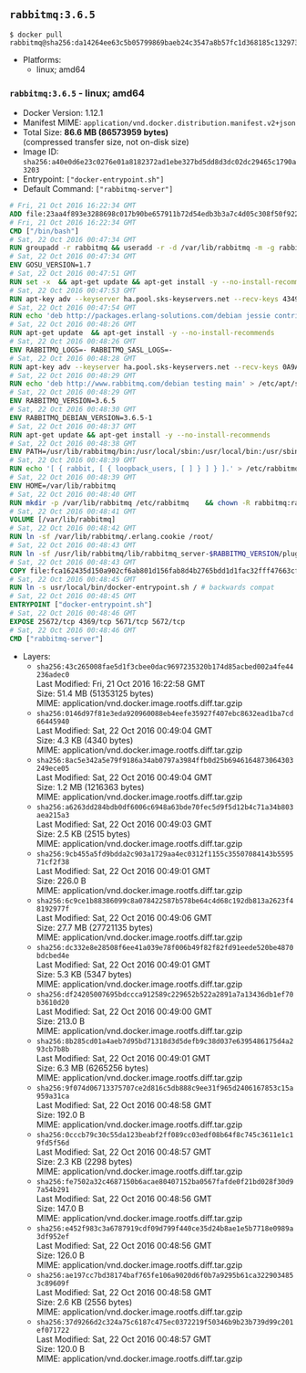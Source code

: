 ## `rabbitmq:3.6.5`

```console
$ docker pull rabbitmq@sha256:da14264ee63c5b05799869baeb24c3547a8b57fc1d368185c132973f59ad07c3
```

-	Platforms:
	-	linux; amd64

### `rabbitmq:3.6.5` - linux; amd64

-	Docker Version: 1.12.1
-	Manifest MIME: `application/vnd.docker.distribution.manifest.v2+json`
-	Total Size: **86.6 MB (86573959 bytes)**  
	(compressed transfer size, not on-disk size)
-	Image ID: `sha256:a40e0d6e23c0276e01a8182372ad1ebe327bd5dd8d3dc02dc29465c1790a3203`
-	Entrypoint: `["docker-entrypoint.sh"]`
-	Default Command: `["rabbitmq-server"]`

```dockerfile
# Fri, 21 Oct 2016 16:22:34 GMT
ADD file:23aa4f893e3288698c017b90be657911b72d54edb3b3a7c4d05c308f50f9228f in / 
# Fri, 21 Oct 2016 16:22:34 GMT
CMD ["/bin/bash"]
# Sat, 22 Oct 2016 00:47:34 GMT
RUN groupadd -r rabbitmq && useradd -r -d /var/lib/rabbitmq -m -g rabbitmq rabbitmq
# Sat, 22 Oct 2016 00:47:34 GMT
ENV GOSU_VERSION=1.7
# Sat, 22 Oct 2016 00:47:51 GMT
RUN set -x 	&& apt-get update && apt-get install -y --no-install-recommends ca-certificates wget && rm -rf /var/lib/apt/lists/* 	&& wget -O /usr/local/bin/gosu "https://github.com/tianon/gosu/releases/download/$GOSU_VERSION/gosu-$(dpkg --print-architecture)" 	&& wget -O /usr/local/bin/gosu.asc "https://github.com/tianon/gosu/releases/download/$GOSU_VERSION/gosu-$(dpkg --print-architecture).asc" 	&& export GNUPGHOME="$(mktemp -d)" 	&& gpg --keyserver ha.pool.sks-keyservers.net --recv-keys B42F6819007F00F88E364FD4036A9C25BF357DD4 	&& gpg --batch --verify /usr/local/bin/gosu.asc /usr/local/bin/gosu 	&& rm -r "$GNUPGHOME" /usr/local/bin/gosu.asc 	&& chmod +x /usr/local/bin/gosu 	&& gosu nobody true 	&& apt-get purge -y --auto-remove ca-certificates wget
# Sat, 22 Oct 2016 00:47:53 GMT
RUN apt-key adv --keyserver ha.pool.sks-keyservers.net --recv-keys 434975BD900CCBE4F7EE1B1ED208507CA14F4FCA
# Sat, 22 Oct 2016 00:47:54 GMT
RUN echo 'deb http://packages.erlang-solutions.com/debian jessie contrib' > /etc/apt/sources.list.d/erlang.list
# Sat, 22 Oct 2016 00:48:26 GMT
RUN apt-get update 	&& apt-get install -y --no-install-recommends 		erlang-asn1 		erlang-base-hipe 		erlang-crypto 		erlang-eldap 		erlang-inets 		erlang-mnesia 		erlang-nox 		erlang-os-mon 		erlang-public-key 		erlang-ssl 		erlang-xmerl 	&& rm -rf /var/lib/apt/lists/*
# Sat, 22 Oct 2016 00:48:26 GMT
ENV RABBITMQ_LOGS=- RABBITMQ_SASL_LOGS=-
# Sat, 22 Oct 2016 00:48:28 GMT
RUN apt-key adv --keyserver ha.pool.sks-keyservers.net --recv-keys 0A9AF2115F4687BD29803A206B73A36E6026DFCA
# Sat, 22 Oct 2016 00:48:29 GMT
RUN echo 'deb http://www.rabbitmq.com/debian testing main' > /etc/apt/sources.list.d/rabbitmq.list
# Sat, 22 Oct 2016 00:48:29 GMT
ENV RABBITMQ_VERSION=3.6.5
# Sat, 22 Oct 2016 00:48:30 GMT
ENV RABBITMQ_DEBIAN_VERSION=3.6.5-1
# Sat, 22 Oct 2016 00:48:37 GMT
RUN apt-get update && apt-get install -y --no-install-recommends 		rabbitmq-server=$RABBITMQ_DEBIAN_VERSION 	&& rm -rf /var/lib/apt/lists/*
# Sat, 22 Oct 2016 00:48:38 GMT
ENV PATH=/usr/lib/rabbitmq/bin:/usr/local/sbin:/usr/local/bin:/usr/sbin:/usr/bin:/sbin:/bin
# Sat, 22 Oct 2016 00:48:39 GMT
RUN echo '[ { rabbit, [ { loopback_users, [ ] } ] } ].' > /etc/rabbitmq/rabbitmq.config
# Sat, 22 Oct 2016 00:48:39 GMT
ENV HOME=/var/lib/rabbitmq
# Sat, 22 Oct 2016 00:48:40 GMT
RUN mkdir -p /var/lib/rabbitmq /etc/rabbitmq 	&& chown -R rabbitmq:rabbitmq /var/lib/rabbitmq /etc/rabbitmq 	&& chmod 777 /var/lib/rabbitmq /etc/rabbitmq
# Sat, 22 Oct 2016 00:48:41 GMT
VOLUME [/var/lib/rabbitmq]
# Sat, 22 Oct 2016 00:48:42 GMT
RUN ln -sf /var/lib/rabbitmq/.erlang.cookie /root/
# Sat, 22 Oct 2016 00:48:43 GMT
RUN ln -sf /usr/lib/rabbitmq/lib/rabbitmq_server-$RABBITMQ_VERSION/plugins /plugins
# Sat, 22 Oct 2016 00:48:43 GMT
COPY file:fca162435d150a902cf6ab801d156fab8d4b2765bdd1d1fac32fff47663cff1e in /usr/local/bin/ 
# Sat, 22 Oct 2016 00:48:45 GMT
RUN ln -s usr/local/bin/docker-entrypoint.sh / # backwards compat
# Sat, 22 Oct 2016 00:48:45 GMT
ENTRYPOINT ["docker-entrypoint.sh"]
# Sat, 22 Oct 2016 00:48:46 GMT
EXPOSE 25672/tcp 4369/tcp 5671/tcp 5672/tcp
# Sat, 22 Oct 2016 00:48:46 GMT
CMD ["rabbitmq-server"]
```

-	Layers:
	-	`sha256:43c265008fae5d1f3cbee0dac9697235320b174d85acbed002a4fe44236adec0`  
		Last Modified: Fri, 21 Oct 2016 16:22:58 GMT  
		Size: 51.4 MB (51353125 bytes)  
		MIME: application/vnd.docker.image.rootfs.diff.tar.gzip
	-	`sha256:0146d97f81e3eda920960088eb4eefe35927f407ebc8632ead1ba7cd66445940`  
		Last Modified: Sat, 22 Oct 2016 00:49:04 GMT  
		Size: 4.3 KB (4340 bytes)  
		MIME: application/vnd.docker.image.rootfs.diff.tar.gzip
	-	`sha256:8ac5e342a5e79f9186a34ab0797a3984ffb0d25b6946164873064303249ece05`  
		Last Modified: Sat, 22 Oct 2016 00:49:04 GMT  
		Size: 1.2 MB (1216363 bytes)  
		MIME: application/vnd.docker.image.rootfs.diff.tar.gzip
	-	`sha256:a6263dd284bdb0df6006c6948a63bde70fec5d9f5d12b4c71a34b803aea215a3`  
		Last Modified: Sat, 22 Oct 2016 00:49:03 GMT  
		Size: 2.5 KB (2515 bytes)  
		MIME: application/vnd.docker.image.rootfs.diff.tar.gzip
	-	`sha256:9cb455a5fd9bdda2c903a1729aa4ec0312f1155c35507084143b559571cf2f38`  
		Last Modified: Sat, 22 Oct 2016 00:49:01 GMT  
		Size: 226.0 B  
		MIME: application/vnd.docker.image.rootfs.diff.tar.gzip
	-	`sha256:6c9ce1b88386099c8a078422587b578be64c4d68c192db813a2623f48192977f`  
		Last Modified: Sat, 22 Oct 2016 00:49:06 GMT  
		Size: 27.7 MB (27721135 bytes)  
		MIME: application/vnd.docker.image.rootfs.diff.tar.gzip
	-	`sha256:dc332e8e28508f6ee41a039e78f006b49f82f82fd91eede520be4870bdcbed4e`  
		Last Modified: Sat, 22 Oct 2016 00:49:01 GMT  
		Size: 5.3 KB (5347 bytes)  
		MIME: application/vnd.docker.image.rootfs.diff.tar.gzip
	-	`sha256:df24205007695bdccca912589c229652b522a2891a7a13436db1ef70b3610d20`  
		Last Modified: Sat, 22 Oct 2016 00:49:00 GMT  
		Size: 213.0 B  
		MIME: application/vnd.docker.image.rootfs.diff.tar.gzip
	-	`sha256:8b285cd01a4aeb7d95bd71318d3d5defb9c38d037e6395486175d4a293cb7b8b`  
		Last Modified: Sat, 22 Oct 2016 00:49:01 GMT  
		Size: 6.3 MB (6265256 bytes)  
		MIME: application/vnd.docker.image.rootfs.diff.tar.gzip
	-	`sha256:9f074d06713375707ce2d816c5db888c9ee31f965d2406167853c15a959a31ca`  
		Last Modified: Sat, 22 Oct 2016 00:48:58 GMT  
		Size: 192.0 B  
		MIME: application/vnd.docker.image.rootfs.diff.tar.gzip
	-	`sha256:0cccb79c30c55da123beabf2ff089cc03edf08b64f8c745c3611e1c19fd5f56d`  
		Last Modified: Sat, 22 Oct 2016 00:48:57 GMT  
		Size: 2.3 KB (2298 bytes)  
		MIME: application/vnd.docker.image.rootfs.diff.tar.gzip
	-	`sha256:fe7502a32c4687150b6acae80407152ba0567fafde0f21bd028f30d97a54b291`  
		Last Modified: Sat, 22 Oct 2016 00:48:56 GMT  
		Size: 147.0 B  
		MIME: application/vnd.docker.image.rootfs.diff.tar.gzip
	-	`sha256:e452f983c3a6787919cdf09d799f440ce35d24b8ae1e5b7718e0989a3df952ef`  
		Last Modified: Sat, 22 Oct 2016 00:48:56 GMT  
		Size: 126.0 B  
		MIME: application/vnd.docker.image.rootfs.diff.tar.gzip
	-	`sha256:ae197cc7bd38174baf765fe106a9020d6f0b7a9295b61ca3229034853c89609f`  
		Last Modified: Sat, 22 Oct 2016 00:48:58 GMT  
		Size: 2.6 KB (2556 bytes)  
		MIME: application/vnd.docker.image.rootfs.diff.tar.gzip
	-	`sha256:37d9266d2c324a75c6187c475ec0372219f50346b9b23b739d99c201ef071722`  
		Last Modified: Sat, 22 Oct 2016 00:48:57 GMT  
		Size: 120.0 B  
		MIME: application/vnd.docker.image.rootfs.diff.tar.gzip
